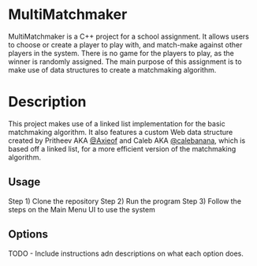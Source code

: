 # MultiMatchmaker

MultiMatchmaker is a C++ project for a school assignment. It allows users to choose or create a player to play with, 
and match-make against other players in the system. There is no game for the players to play, as the 
winner is randomly assigned. The main purpose of this assignment is to make use of data structures 
to create a matchmaking algorithm.

# Description

This project makes use of a linked list implementation for the basic matchmaking algorithm.
It also features a custom Web data structure created by Pritheev AKA [@Axieof](https://github.com/Axieof "Pritheev's Profile") and Caleb AKA [@calebanana](https://github.com/calebanana "Caleb's Profile"), which is based 
off a linked list, for a more efficient version of the matchmaking algorithm.

## Usage

Step 1) Clone the repository
Step 2) Run the program
Step 3) Follow the steps on the Main Menu UI to use the system

## Options

TODO - Include instructions adn descriptions on what each option does.
